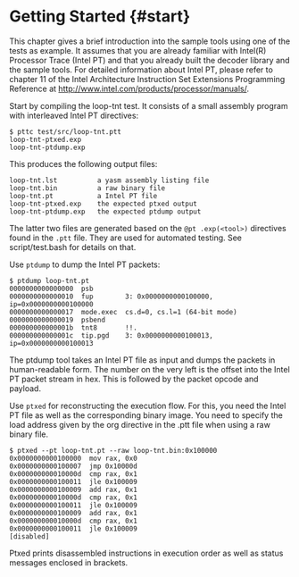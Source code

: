 Getting Started {#start}
========================

<!---
 ! Copyright (c) 2013-2019, Intel Corporation
 !
 ! Redistribution and use in source and binary forms, with or without
 ! modification, are permitted provided that the following conditions are met:
 !
 !  * Redistributions of source code must retain the above copyright notice,
 !    this list of conditions and the following disclaimer.
 !  * Redistributions in binary form must reproduce the above copyright notice,
 !    this list of conditions and the following disclaimer in the documentation
 !    and/or other materials provided with the distribution.
 !  * Neither the name of Intel Corporation nor the names of its contributors
 !    may be used to endorse or promote products derived from this software
 !    without specific prior written permission.
 !
 ! THIS SOFTWARE IS PROVIDED BY THE COPYRIGHT HOLDERS AND CONTRIBUTORS "AS IS"
 ! AND ANY EXPRESS OR IMPLIED WARRANTIES, INCLUDING, BUT NOT LIMITED TO, THE
 ! IMPLIED WARRANTIES OF MERCHANTABILITY AND FITNESS FOR A PARTICULAR PURPOSE
 ! ARE DISCLAIMED. IN NO EVENT SHALL THE COPYRIGHT OWNER OR CONTRIBUTORS BE
 ! LIABLE FOR ANY DIRECT, INDIRECT, INCIDENTAL, SPECIAL, EXEMPLARY, OR
 ! CONSEQUENTIAL DAMAGES (INCLUDING, BUT NOT LIMITED TO, PROCUREMENT OF
 ! SUBSTITUTE GOODS OR SERVICES; LOSS OF USE, DATA, OR PROFITS; OR BUSINESS
 ! INTERRUPTION) HOWEVER CAUSED AND ON ANY THEORY OF LIABILITY, WHETHER IN
 ! CONTRACT, STRICT LIABILITY, OR TORT (INCLUDING NEGLIGENCE OR OTHERWISE)
 ! ARISING IN ANY WAY OUT OF THE USE OF THIS SOFTWARE, EVEN IF ADVISED OF THE
 ! POSSIBILITY OF SUCH DAMAGE.
 !-->

This chapter gives a brief introduction into the sample tools using one of the
tests as example.  It assumes that you are already familiar with Intel(R)
Processor Trace (Intel PT) and that you already built the decoder library and
the sample tools.  For detailed information about Intel PT, please refer to
chapter 11 of the Intel Architecture Instruction Set Extensions Programming
Reference at http://www.intel.com/products/processor/manuals/.

Start by compiling the loop-tnt test.  It consists of a small assembly program
with interleaved Intel PT directives:

	$ pttc test/src/loop-tnt.ptt
	loop-tnt-ptxed.exp
	loop-tnt-ptdump.exp

This produces the following output files:

	loop-tnt.lst          a yasm assembly listing file
	loop-tnt.bin          a raw binary file
	loop-tnt.pt           a Intel PT file
	loop-tnt-ptxed.exp    the expected ptxed output
	loop-tnt-ptdump.exp   the expected ptdump output

The latter two files are generated based on the `@pt .exp(<tool>)` directives
found in the `.ptt` file.  They are used for automated testing.  See
script/test.bash for details on that.


Use `ptdump` to dump the Intel PT packets:

	$ ptdump loop-tnt.pt
	0000000000000000  psb
	0000000000000010  fup        3: 0x0000000000100000, ip=0x0000000000100000
	0000000000000017  mode.exec  cs.d=0, cs.l=1 (64-bit mode)
	0000000000000019  psbend
	000000000000001b  tnt8       !!.
	000000000000001c  tip.pgd    3: 0x0000000000100013, ip=0x0000000000100013

The ptdump tool takes an Intel PT file as input and dumps the packets in
human-readable form.  The number on the very left is the offset into the Intel
PT packet stream in hex.  This is followed by the packet opcode and payload.


Use `ptxed` for reconstructing the execution flow.  For this, you need the Intel
PT file as well as the corresponding binary image.  You need to specify the load
address given by the org directive in the .ptt file when using a raw binary
file.

	$ ptxed --pt loop-tnt.pt --raw loop-tnt.bin:0x100000
	0x0000000000100000  mov rax, 0x0
	0x0000000000100007  jmp 0x10000d
	0x000000000010000d  cmp rax, 0x1
	0x0000000000100011  jle 0x100009
	0x0000000000100009  add rax, 0x1
	0x000000000010000d  cmp rax, 0x1
	0x0000000000100011  jle 0x100009
	0x0000000000100009  add rax, 0x1
	0x000000000010000d  cmp rax, 0x1
	0x0000000000100011  jle 0x100009
	[disabled]

Ptxed prints disassembled instructions in execution order as well as status
messages enclosed in brackets.
